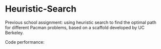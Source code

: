 # Heuristic-Search

Previous school assignment: using heuristic search to find the optimal path for different Pacman problems, based on a scaffold developed by UC Berkeley.

Code performance:






